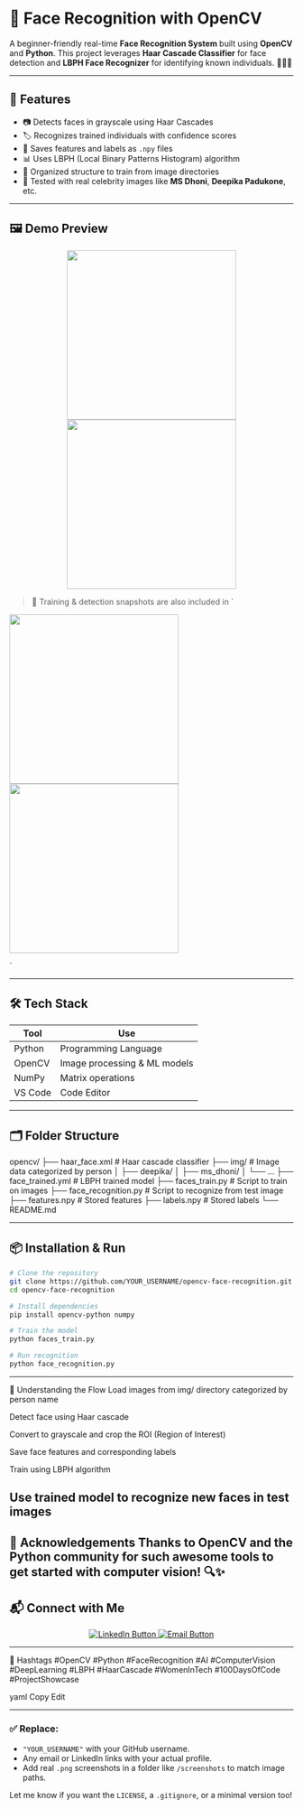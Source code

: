 # 🧠 Face Recognition with OpenCV


A beginner-friendly real-time **Face Recognition System** built using **OpenCV** and **Python**. This project leverages **Haar Cascade Classifier** for face detection and **LBPH Face Recognizer** for identifying known individuals. 🧑‍💻✨

---

## 🚀 Features

- 📷 Detects faces in grayscale using Haar Cascades
- 🏷️ Recognizes trained individuals with confidence scores
- 💾 Saves features and labels as `.npy` files
- 📊 Uses LBPH (Local Binary Patterns Histogram) algorithm
- 📂 Organized structure to train from image directories
- 🧪 Tested with real celebrity images like **MS Dhoni**, **Deepika Padukone**, etc.

---

## 🖼️ Demo Preview

<p align="center">
  <img src="https://media.giphy.com/media/3o7TKMt1VVNkHV2PaE/giphy.gif" width="300" />
  <img src="https://media.giphy.com/media/l3vQX4lXikDBc1zPq/giphy.gif" width="300" />
</p>

> 🎯 Training & detection snapshots are also included in `<p align="center">
  <img src="screenshots/ms_dhoni.png" width="300"/>
  <img src="screenshots/deepika.png" width="300"/>
</p>`

---

## 🛠️ Tech Stack

| Tool           | Use                          |
|----------------|-------------------------------|
| Python         | Programming Language          |
| OpenCV         | Image processing & ML models  |
| NumPy          | Matrix operations             |
| VS Code        | Code Editor                   |

---

## 🗂️ Folder Structure

opencv/
├── haar_face.xml # Haar cascade classifier
├── img/ # Image data categorized by person
│ ├── deepika/
│ ├── ms_dhoni/
│ └── ...
├── face_trained.yml # LBPH trained model
├── faces_train.py # Script to train on images
├── face_recognition.py # Script to recognize from test image
├── features.npy # Stored features
├── labels.npy # Stored labels
└── README.md


---

## 📦 Installation & Run

```bash
# Clone the repository
git clone https://github.com/YOUR_USERNAME/opencv-face-recognition.git
cd opencv-face-recognition

# Install dependencies
pip install opencv-python numpy

# Train the model
python faces_train.py

# Run recognition
python face_recognition.py
```
---

🧠 Understanding the Flow
Load images from img/ directory categorized by person name

Detect face using Haar cascade

Convert to grayscale and crop the ROI (Region of Interest)

Save face features and corresponding labels

Train using LBPH algorithm

Use trained model to recognize new faces in test images
---

🙌 Acknowledgements
Thanks to OpenCV and the Python community for such awesome tools to get started with computer vision! 🔍✨
---
## 📬 Connect with Me

<p align="center">
  <a href="https://www.linkedin.com/in/piulee-mukharjee-14a54b266/" target="_blank">
    <img src="https://img.shields.io/badge/LinkedIn-Connect-blue?style=for-the-badge&logo=linkedin" alt="LinkedIn Button" />
  </a>
  <a href="piuleemukharjee@gmail.com">
    <img src="https://img.shields.io/badge/Email-Contact-red?style=for-the-badge&logo=gmail" alt="Email Button" />
  </a>
</p>


---
🔖 Hashtags
#OpenCV #Python #FaceRecognition #AI #ComputerVision #DeepLearning #LBPH #HaarCascade #WomenInTech #100DaysOfCode #ProjectShowcase

yaml
Copy
Edit


---

### ✅ Replace:
- `"YOUR_USERNAME"` with your GitHub username.
- Any email or LinkedIn links with your actual profile.
- Add real `.png` screenshots in a folder like `/screenshots` to match image paths.

Let me know if you want the `LICENSE`, a `.gitignore`, or a minimal version too!

